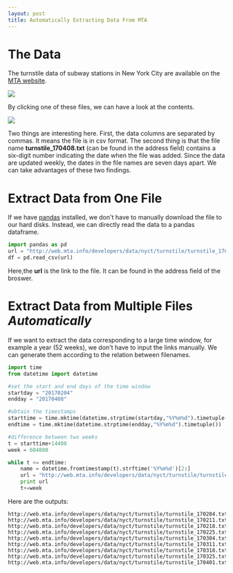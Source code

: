 ```yaml
---
layout: post
title: Automatically Extracting Data From MTA
---
```


# The Data

The turnstile data of subway stations in New York City are available on the [MTA website](http://web.mta.info/developers/turnstile.html).

![](https://github.com/leeguoo/leeguoo.github.io/blob/master/images/2017-04-16-MTA-auto-extraction/Screen%20Shot%202017-04-16%20at%2011.45.46%20AM.png?raw=true)

By clicking one of these files, we can have a look at the contents.

![](https://github.com/leeguoo/leeguoo.github.io/blob/master/images/2017-04-16-MTA-auto-extraction/Screen%20Shot%202017-04-16%20at%201.40.43%20PM.png?raw=true)

Two things are interesting here. First, the data columns are separated by commas. It means the file is in csv format. The second thing is that the file name **turnstile_170408.txt** (can be found in the address field) contains a six-digit number indicating the date when the file was added. Since the data are updated weekly, the dates in the file names are seven days apart. We can take advantages of these two findings.

# Extract Data from One File

If we have [pandas](http://pandas.pydata.org/) installed, we don't have to manually download the file to our hard disks. Instead, we can directly read the data to a pandas dataframe.

```python
import pandas as pd
url = "http://web.mta.info/developers/data/nyct/turnstile/turnstile_170408.txt"
df = pd.read_csv(url)
``` 

Here,the **url** is the link to the file. It can be found in the address field of the broswer.  

# Extract Data from Multiple Files *Automatically*

If we want to extract the data corresponding to a large time window, for example a year (52 weeks), we don't have to input the links manually. We can generate them according to the relation between filenames.

```python
import time
from datetime import datetime

#set the start and end days of the time window
startday = "20170204"
endday = "20170408"

#obtain the timestamps
starttime = time.mktime(datetime.strptime(startday,"%Y%m%d").timetuple())
endtime = time.mktime(datetime.strptime(endday,"%Y%m%d").timetuple())

#difference between two weeks
t = starttime+14400
week = 604800

while t <= endtime:
    name = datetime.fromtimestamp(t).strftime('%Y%m%d')[2:]
    url = "http://web.mta.info/developers/data/nyct/turnstile/turnstile_{0}.txt".format(name)
    print url
    t+=week
```
Here are the outputs:
```
http://web.mta.info/developers/data/nyct/turnstile/turnstile_170204.txt
http://web.mta.info/developers/data/nyct/turnstile/turnstile_170211.txt
http://web.mta.info/developers/data/nyct/turnstile/turnstile_170218.txt
http://web.mta.info/developers/data/nyct/turnstile/turnstile_170225.txt
http://web.mta.info/developers/data/nyct/turnstile/turnstile_170304.txt
http://web.mta.info/developers/data/nyct/turnstile/turnstile_170311.txt
http://web.mta.info/developers/data/nyct/turnstile/turnstile_170318.txt
http://web.mta.info/developers/data/nyct/turnstile/turnstile_170325.txt
http://web.mta.info/developers/data/nyct/turnstile/turnstile_170401.txt
```
